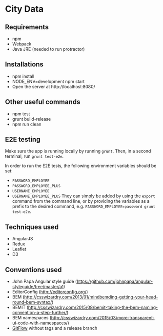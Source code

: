 
# City Data

## Requirements
- npm
- Webpack
- Java JRE (needed to run protractor)

## Installations
- npm install
- NODE_ENV=development npm start
- Open the server at http://localhost:8080/

## Other useful commands
- npm test
- grunt build-release
- npm run clean

## E2E testing
Make sure the app is running locally by running `grunt`.
Then, in a second terminal, run `grunt test-e2e`.

In order to run the E2E tests, the following environment variables should be set:
- `PASSWORD_EMPLOYEE`
- `PASSWORD_EMPLOYEE_PLUS`
- `USERNAME_EMPLOYEE`
- `USERNAME_EMPLOYEE_PLUS`
They can simply be added by using the `export` command from the command line, or by providing the variables as a
prefix to the desired command, e.g. `PASSWORD_EMPLOYEE=password grunt test-e2e`.

## Techniques used
- AngularJS
- Redux
- Leaflet
- D3

## Conventions used
- John Papa Angular style guide (https://github.com/johnpapa/angular-styleguide/tree/master/a1)
- EditorConfig (http://editorconfig.org/)
- BEM (http://csswizardry.com/2013/01/mindbemding-getting-your-head-round-bem-syntax/)
- BEMIT (http://csswizardry.com/2015/08/bemit-taking-the-bem-naming-convention-a-step-further/)
- BEM namespaces (http://csswizardry.com/2015/03/more-transparent-ui-code-with-namespaces/)
- [GitFlow](https://datasift.github.io/gitflow/IntroducingGitFlow.html) without tags and a release branch

